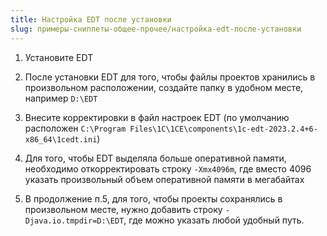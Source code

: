 ```yaml
---
title: Настройка EDT после установки
slug: примеры-сниппеты-общее-прочее/настройка-edt-после-установки
---
```

1. Установите EDT

2. После установки EDT для того, чтобы файлы проектов хранились в произвольном расположении, создайте папку в удобном месте, например `D:\EDT`

3. Внесите корректировки в файл настроек EDT (по умолчанию расположен `C:\Program Files\1C\1CE\components\1c-edt-2023.2.4+6-x86_64\1cedt.ini`)

4. Для того, чтобы EDT выделяла больше оперативной памяти, необходимо откорректировать строку `-Xmx4096m`, где вместо 4096 указать произвольный объем оперативной памяти в мегабайтах

5. В продолжение п.5, для того, чтобы проекты сохранялись в произвольном месте, нужно добавить строку `-Djava.io.tmpdir=D:\EDT`, где можно указать любой удобный путь.